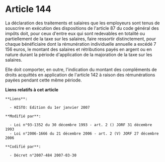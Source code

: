 # Article 144

La déclaration des traitements et salaires que les employeurs sont tenus de souscrire en exécution des dispositions de
l'article 87 du code général des impôts doit, pour ceux d'entre eux qui sont redevables en totalité ou partiellement de la
taxe sur les salaires, faire ressortir distinctement, pour chaque bénéficiaire dont la rémunération individuelle annuelle a
excédé 7 156 euros, le montant des salaires et rétributions payés en argent ou en nature durant la période d'application de
la majoration de la taxe sur les salaires.

Elle doit comporter, en outre, l'indication du montant des compléments de droits acquittés en application de l'article 142 à
raison des rémunérations payées pendant cette même période.

**Liens relatifs à cet article**

	**Liens**:

	  - HISTO: Edition du 1er janvier 2007

	**Modifié par**:

	  - Loi n°93-1352 du 30 décembre 1993 - art. 2 () JORF 31 décembre 1993
	  - Loi n°2006-1666 du 21 décembre 2006 - art. 2 (V) JORF 27 décembre 2006

	**Codifié par**:

	  - Décret n°2007-484 2007-03-30
